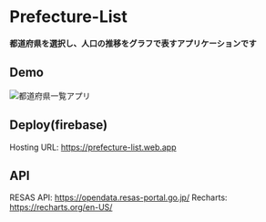# Prefecture-List
**都道府県を選択し、人口の推移をグラフで表すアプリケーションです**

## Demo

![都道府県一覧アプリ](https://user-images.githubusercontent.com/78260526/126868900-a879483c-66f6-45e7-89ab-388d190aeb23.gif)

## Deploy(firebase)
Hosting URL: https://prefecture-list.web.app

## API
RESAS API: https://opendata.resas-portal.go.jp/
Recharts: https://recharts.org/en-US/
